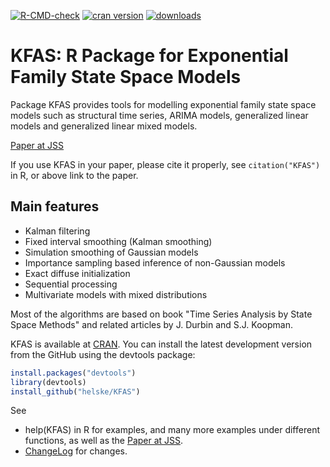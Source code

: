 [![R-CMD-check](https://github.com/helske/KFAS/workflows/R-CMD-check/badge.svg)](https://github.com/helske/KFAS/actions)
[![cran version](http://www.r-pkg.org/badges/version/KFAS)](http://cran.r-project.org/package=KFAS)
[![downloads](http://cranlogs.r-pkg.org/badges/KFAS)](http://cranlogs.r-pkg.org/badges/KFAS)

KFAS: R Package for Exponential Family State Space Models
==========================================================================

Package KFAS provides tools for modelling exponential family state space models such as
structural time series, ARIMA models, generalized linear models and generalized linear mixed models.

[Paper at JSS](https://www.jstatsoft.org/article/view/v078i10)

If you use KFAS in your paper, please cite it properly, see `citation("KFAS")` in R, or above link to the paper.

Main features
--------------------------------------------------------------------------

- Kalman filtering
- Fixed interval smoothing (Kalman smoothing)
- Simulation smoothing of Gaussian models
- Importance sampling based inference of non-Gaussian models
- Exact diffuse initialization
- Sequential processing
- Multivariate models with mixed distributions

Most of the algorithms are based on book "Time Series Analysis by State Space Methods" and related articles by J. Durbin and S.J. Koopman.

KFAS is available at [CRAN](http://cran.r-project.org/web/packages/KFAS/index.html). You can install the latest development version from the GitHub using the devtools package:

```R
install.packages("devtools")
library(devtools)
install_github("helske/KFAS")
```

See
* help(KFAS) in R for examples, and many more examples under different functions, as well as the [Paper at JSS](https://www.jstatsoft.org/article/view/v078i10).
* [ChangeLog](https://github.com/helske/KFAS/blob/master/ChangeLog) for changes.

